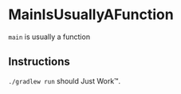 # MainIsUsuallyAFunction
`main` is usually a function

## Instructions

`./gradlew run` should Just Work™.
